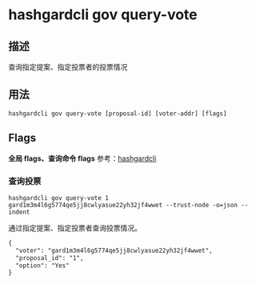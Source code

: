 # hashgardcli gov query-vote

## 描述

查询指定提案、指定投票者的投票情况

## 用法

```
hashgardcli gov query-vote [proposal-id] [voter-addr] [flags]
```

## Flags

 **全局 flags、查询命令 flags** 参考：[hashgardcli](../README.md)
 
### 查询投票

```shell
hashgardcli gov query-vote 1 gard1m3m4l6g5774qe5jj8cwlyasue22yh32jf4wwet --trust-node -o=json --indent
```

通过指定提案、指定投票者查询投票情况。

```txt
{
  "voter": "gard1m3m4l6g5774qe5jj8cwlyasue22yh32jf4wwet",
  "proposal_id": "1",
  "option": "Yes"
}

```
